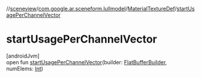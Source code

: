 //[sceneview](../../../index.md)/[com.google.ar.sceneform.lullmodel](../index.md)/[MaterialTextureDef](index.md)/[startUsagePerChannelVector](start-usage-per-channel-vector.md)

# startUsagePerChannelVector

[androidJvm]\
open fun [startUsagePerChannelVector](start-usage-per-channel-vector.md)(builder: [FlatBufferBuilder](../../com.google.flatbuffers/-flat-buffer-builder/index.md), numElems: [Int](https://kotlinlang.org/api/latest/jvm/stdlib/kotlin/-int/index.html))
